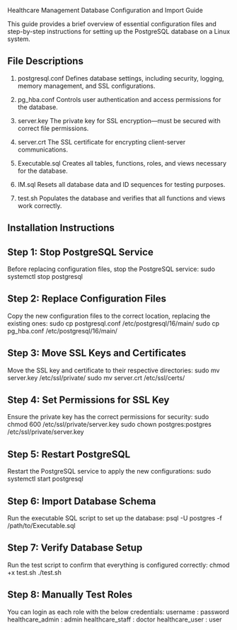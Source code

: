 Healthcare Management Database Configuration and Import Guide


This guide provides a brief overview of essential configuration files and 
step-by-step instructions for setting up the PostgreSQL database on a Linux system.

File Descriptions
-----------------
1. postgresql.conf
   Defines database settings, including security, logging, memory management, 
   and SSL configurations.

2. pg_hba.conf
   Controls user authentication and access permissions for the database.

3. server.key
   The private key for SSL encryption—must be secured with correct file permissions.

4. server.crt
   The SSL certificate for encrypting client-server communications.

5. Executable.sql
   Creates all tables, functions, roles, and views necessary for the database.

6. IM.sql
   Resets all database data and ID sequences for testing purposes.

7. test.sh
   Populates the database and verifies that all functions and views work correctly.

Installation Instructions
------------------------

Step 1: Stop PostgreSQL Service
------------------------
Before replacing configuration files, stop the PostgreSQL service:
    sudo systemctl stop postgresql

Step 2: Replace Configuration Files
-----------------------
Copy the new configuration files to the correct location, replacing the existing ones:
    sudo cp postgresql.conf /etc/postgresql/16/main/
    sudo cp pg_hba.conf /etc/postgresql/16/main/

Step 3: Move SSL Keys and Certificates
-----------------------
Move the SSL key and certificate to their respective directories:
    sudo mv server.key /etc/ssl/private/
    sudo mv server.crt /etc/ssl/certs/

Step 4: Set Permissions for SSL Key
-----------------------
Ensure the private key has the correct permissions for security:
    sudo chmod 600 /etc/ssl/private/server.key
    sudo chown postgres:postgres /etc/ssl/private/server.key

Step 5: Restart PostgreSQL
-----------------------
Restart the PostgreSQL service to apply the new configurations:
    sudo systemctl start postgresql

Step 6: Import Database Schema
-----------------------
Run the executable SQL script to set up the database:
    psql -U postgres -f /path/to/Executable.sql

Step 7: Verify Database Setup
-----------------------
Run the test script to confirm that everything is configured correctly:
    chmod +x test.sh
    ./test.sh

Step 8: Manually Test Roles
-----------------------
You can login as each role with the below credentials:
username : password
healthcare_admin : admin
healthcare_staff : doctor
healthcare_user : user

